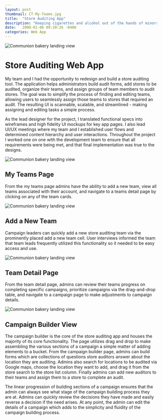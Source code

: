 ```yaml
---
layout: post
thumbnail: CT-My-Teams.jpg
title:  "Store Auditing App"
description: "Keeping cigarettes and alcohol out of the hands of minors"
date:   2000-01-06 09:20:26 -0400
categories: Web App
---
```

<div>
  <img src="/assets/img/projects/thumbnails/CT-My-Teams.jpg" alt="Communion bakery landing view">
</div>

# Store Auditing Web App

My team and I had the opportunity to redesign and build a store auditing tool. The application helps administrators build audit forms, add stores to be audited, organize their teams, and assign groups of team members to audit stores. The goal was to simplify the process of finding and editing teams, allowing users to seamlessly assign those teams to stores that required an audit. The resulting UI is scannable, scalable, and streamlined - making assigning and editing tasks a simple process.

As the lead designer for the project, I translated functional specs into wireframes and high fidelity UI mockups for key app pages. I also lead UI/UX meetings where my team and I established user flows and determined content hierarchy and user interactions. Throughout the project I worked one on one with the development team to ensure that all requirements were being met, and that final implementation was true to the designs.

<div>
  <img src="/assets/img/projects/thumbnails/CT-My-Teams.jpg" alt="Communion bakery landing view">
</div>

## My Teams Page

From the my teams page admins have the ability to add a new team, view all teams associated with their account, and navigate to a teams detail page by clicking on any of the team cards.

<div>
  <img src="/assets/img/projects/thumbnails/CT-Add-Teams.jpg" alt="Communion bakery landing view">
</div>

## Add a New Team

Campaign leaders can quickly add a new store auditing team via the prominently placed add a new team cell. User interviews informed the team that team leads frequently utilized this functionality so it needed to be easy access and use.

<div>
  <img src="/assets/img/projects/thumbnails/CT-Team-Detail.jpg" alt="Communion bakery landing view">
</div>

## Team Detail Page

From the team detail page, admins can review their teams progress on completing specific campaigns, prioritize campaigns via the drag-and-drop table, and navigate to a campaign page to make adjustments to campaign details.

<div>
  <img src="/assets/img/projects/thumbnails/CT-Campaign-Builder.jpg" alt="Communion bakery landing view">
</div>

## Campaign Builder View

The campaign builder is the core of the store auditing app and houses the majority of its core functionality. The page utilizes drag and drop to make assembling the various sections of a campaign a simple matter of adding elements to a bucket. From the campaign builder page, admins can build forms which are collections of questions store auditors answer about the location they are auditing. Admins also search for locations to be audited via Google maps, choose the location they want to add, and drag it from the store search to the store list column. Finally admins can add new auditors to their teams and assign them to a store to complete an audit.

The linear progression of building sections of a campaign ensures that the admin can always see what stage of the campaign building process they are at. Admins can quickly review the decisions they have made and easily reverse a decision if the need arises. At any point, the admin can edit the details of a campaign which adds to the simplicity and fluidity of the campaign building process.
